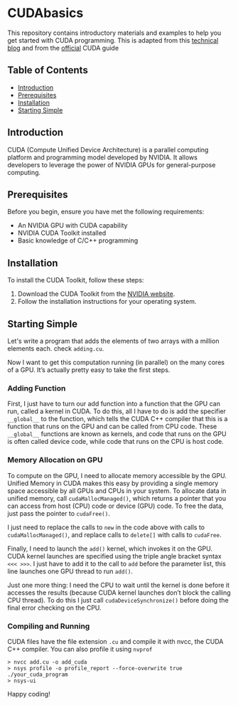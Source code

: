 # CUDAbasics

This repository contains introductory materials and examples to help you get started with CUDA programming. This is adapted from this
[technical blog](https://developer.nvidia.com/blog/even-easier-introduction-cuda/) and from the [official](https://docs.nvidia.com/cuda/cuda-c-programming-guide/) CUDA guide

## Table of Contents
- [Introduction](#introduction)
- [Prerequisites](#prerequisites)
- [Installation](#installation)
- [Starting Simple](#starting-simple)

## Introduction
CUDA (Compute Unified Device Architecture) is a parallel computing platform and programming model developed by NVIDIA. It allows developers to leverage the power of NVIDIA GPUs for general-purpose computing.

## Prerequisites
Before you begin, ensure you have met the following requirements:
- An NVIDIA GPU with CUDA capability
- NVIDIA CUDA Toolkit installed
- Basic knowledge of C/C++ programming

## Installation
To install the CUDA Toolkit, follow these steps:
1. Download the CUDA Toolkit from the [NVIDIA website](https://developer.nvidia.com/cuda-downloads).
2. Follow the installation instructions for your operating system.

## Starting Simple

Let's write a program that adds the elements of two arrays with a million elements each. check ``` adding.cu ```.

Now I want to get this computation running (in parallel) on the many cores of a GPU. It’s actually pretty easy to take the first steps.

### Adding Function
First, I just have to turn our add function into a function that the GPU can run, called a kernel in CUDA. To do this, all I have to do is add the specifier ```__global__``` to the function, which tells the CUDA C++ compiler that this is a function that runs on the GPU and can be called from CPU code. These ```__global__``` functions are known as kernels, and code that runs on the GPU is often called device code, while code that runs on the CPU is host code.

### Memory Allocation on GPU

To compute on the GPU, I need to allocate memory accessible by the GPU. Unified Memory in CUDA makes this easy by providing a single memory space accessible by all GPUs and CPUs in your system. To allocate data in unified memory, call ```cudaMallocManaged()```, which returns a pointer that you can access from host (CPU) code or device (GPU) code. To free the data, just pass the pointer to ```cudaFree()```.

I just need to replace the calls to ```new``` in the code above with calls to ```cudaMallocManaged()```, and replace calls to ```delete[]``` with calls to ```cudaFree```.

Finally, I need to launch the ```add()``` kernel, which invokes it on the GPU. CUDA kernel launches are specified using the triple angle bracket syntax ```<<< >>>```. I just have to add it to the call to ```add``` before the parameter list, this line launches one GPU thread to run ```add()```.

Just one more thing: I need the CPU to wait until the kernel is done before it accesses the results (because CUDA kernel launches don’t block the calling CPU thread). To do this I just call ```cudaDeviceSynchronize()``` before doing the final error checking on the CPU.

### Compiling and Running

CUDA files have the file extension ```.cu``` and compile it with nvcc, the CUDA C++ compiler. You can also profile it using ```nvprof```

``` 
> nvcc add.cu -o add_cuda 
> nsys profile -o profile_report --force-overwrite true ./your_cuda_program
> nsys-ui
```



Happy coding!